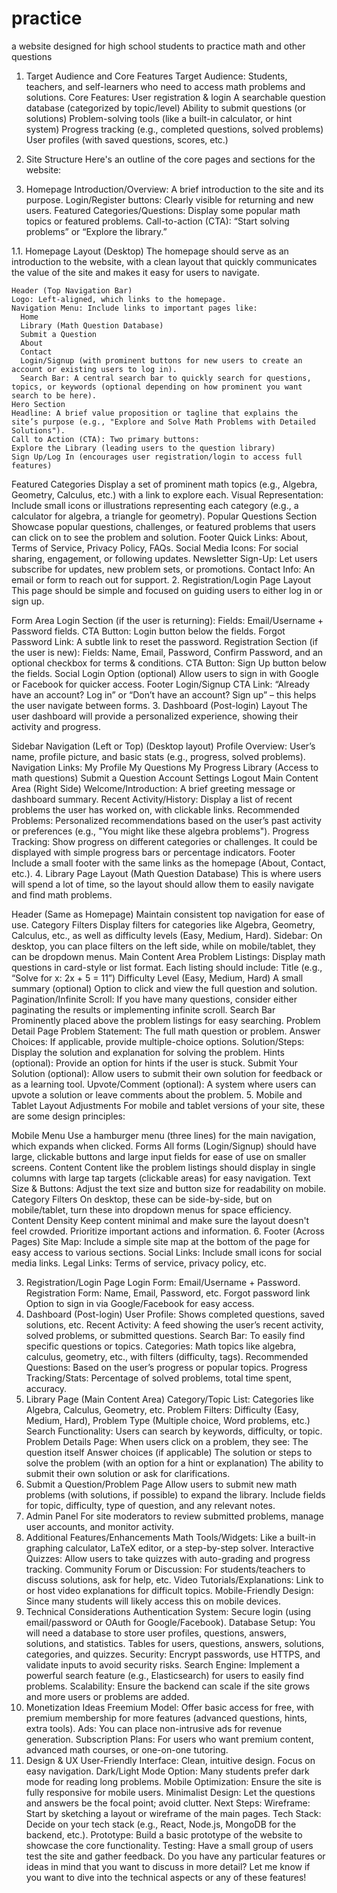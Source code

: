 # practice
a website designed for high school students to practice math and other questions
1. Target Audience and Core Features
Target Audience: Students, teachers, and self-learners who need to access math problems and solutions.
Core Features:
User registration & login
A searchable question database (categorized by topic/level)
Ability to submit questions (or solutions)
Problem-solving tools (like a built-in calculator, or hint system)
Progress tracking (e.g., completed questions, solved problems)
User profiles (with saved questions, scores, etc.)
2. Site Structure
Here's an outline of the core pages and sections for the website:

1. Homepage
Introduction/Overview: A brief introduction to the site and its purpose.
Login/Register buttons: Clearly visible for returning and new users.
Featured Categories/Questions: Display some popular math topics or featured problems.
Call-to-action (CTA): “Start solving problems” or “Explore the library.”

  1.1. Homepage Layout (Desktop)
  The homepage should serve as an introduction to the website, with a clean layout that quickly communicates the value of the site and makes it easy for users to navigate.
  
    Header (Top Navigation Bar)
    Logo: Left-aligned, which links to the homepage.
    Navigation Menu: Include links to important pages like:
      Home
      Library (Math Question Database)
      Submit a Question
      About
      Contact
      Login/Signup (with prominent buttons for new users to create an account or existing users to log in).
      Search Bar: A central search bar to quickly search for questions, topics, or keywords (optional depending on how prominent you want search to be here).
    Hero Section
    Headline: A brief value proposition or tagline that explains the site’s purpose (e.g., "Explore and Solve Math Problems with Detailed Solutions").
    Call to Action (CTA): Two primary buttons:
    Explore the Library (leading users to the question library)
    Sign Up/Log In (encourages user registration/login to access full features)
  Featured Categories
  Display a set of prominent math topics (e.g., Algebra, Geometry, Calculus, etc.) with a link to explore each.
  Visual Representation: Include small icons or illustrations representing each category (e.g., a calculator for algebra, a triangle for geometry).
  Popular Questions Section
  Showcase popular questions, challenges, or featured problems that users can click on to see the problem and solution.
  Footer
  Quick Links: About, Terms of Service, Privacy Policy, FAQs.
  Social Media Icons: For social sharing, engagement, or following updates.
  Newsletter Sign-Up: Let users subscribe for updates, new problem sets, or promotions.
  Contact Info: An email or form to reach out for support.
  2. Registration/Login Page Layout
  This page should be simple and focused on guiding users to either log in or sign up.
  
  Form Area
  Login Section (if the user is returning):
  Fields: Email/Username + Password fields.
  CTA Button: Login button below the fields.
  Forgot Password Link: A subtle link to reset the password.
  Registration Section (if the user is new):
  Fields: Name, Email, Password, Confirm Password, and an optional checkbox for terms & conditions.
  CTA Button: Sign Up button below the fields.
  Social Login Option (optional)
  Allow users to sign in with Google or Facebook for quicker access.
  Footer
  Login/Signup CTA Link: “Already have an account? Log in” or “Don’t have an account? Sign up” – this helps the user navigate between forms.
  3. Dashboard (Post-login) Layout
  The user dashboard will provide a personalized experience, showing their activity and progress.
  
  Sidebar Navigation (Left or Top) (Desktop layout)
  Profile Overview: User’s name, profile picture, and basic stats (e.g., progress, solved problems).
  Navigation Links:
  My Profile
  My Questions
  My Progress
  Library (Access to math questions)
  Submit a Question
  Account Settings
  Logout
  Main Content Area (Right Side)
  Welcome/Introduction: A brief greeting message or dashboard summary.
  Recent Activity/History: Display a list of recent problems the user has worked on, with clickable links.
  Recommended Problems: Personalized recommendations based on the user’s past activity or preferences (e.g., "You might like these algebra problems").
  Progress Tracking: Show progress on different categories or challenges. It could be displayed with simple progress bars or percentage indicators.
  Footer
  Include a small footer with the same links as the homepage (About, Contact, etc.).
  4. Library Page Layout (Math Question Database)
  This is where users will spend a lot of time, so the layout should allow them to easily navigate and find math problems.
  
  Header (Same as Homepage)
  Maintain consistent top navigation for ease of use.
  Category Filters
  Display filters for categories like Algebra, Geometry, Calculus, etc., as well as difficulty levels (Easy, Medium, Hard).
  Sidebar: On desktop, you can place filters on the left side, while on mobile/tablet, they can be dropdown menus.
  Main Content Area
  Problem Listings: Display math questions in card-style or list format. Each listing should include:
  Title (e.g., “Solve for x: 2x + 5 = 11”)
  Difficulty Level (Easy, Medium, Hard)
  A small summary (optional)
  Option to click and view the full question and solution.
  Pagination/Infinite Scroll: If you have many questions, consider either paginating the results or implementing infinite scroll.
  Search Bar
  Prominently placed above the problem listings for easy searching.
  Problem Detail Page
  Problem Statement: The full math question or problem.
  Answer Choices: If applicable, provide multiple-choice options.
  Solution/Steps: Display the solution and explanation for solving the problem.
  Hints (optional): Provide an option for hints if the user is stuck.
  Submit Your Solution (optional): Allow users to submit their own solution for feedback or as a learning tool.
  Upvote/Comment (optional): A system where users can upvote a solution or leave comments about the problem.
  5. Mobile and Tablet Layout Adjustments
  For mobile and tablet versions of your site, these are some design principles:
  
  Mobile Menu
  Use a hamburger menu (three lines) for the main navigation, which expands when clicked.
  Forms
  All forms (Login/Signup) should have large, clickable buttons and large input fields for ease of use on smaller screens.
  Content
  Content like the problem listings should display in single columns with large tap targets (clickable areas) for easy navigation.
  Text Size & Buttons: Adjust the text size and button size for readability on mobile.
  Category Filters
  On desktop, these can be side-by-side, but on mobile/tablet, turn these into dropdown menus for space efficiency.
  Content Density
  Keep content minimal and make sure the layout doesn't feel crowded. Prioritize important actions and information.
  6. Footer (Across Pages)
  Site Map: Include a simple site map at the bottom of the page for easy access to various sections.
  Social Links: Include small icons for social media links.
  Legal Links: Terms of service, privacy policy, etc.


3. Registration/Login Page
Login Form: Email/Username + Password.
Registration Form: Name, Email, Password, etc.
Forgot password link
Option to sign in via Google/Facebook for easy access.
4. Dashboard (Post-login)
User Profile: Shows completed questions, saved solutions, etc.
Recent Activity: A feed showing the user’s recent activity, solved problems, or submitted questions.
Search Bar: To easily find specific questions or topics.
Categories: Math topics like algebra, calculus, geometry, etc., with filters (difficulty, tags).
Recommended Questions: Based on the user’s progress or popular topics.
Progress Tracking/Stats: Percentage of solved problems, total time spent, accuracy.
5. Library Page (Main Content Area)
Category/Topic List: Categories like Algebra, Calculus, Geometry, etc.
Problem Filters: Difficulty (Easy, Medium, Hard), Problem Type (Multiple choice, Word problems, etc.)
Search Functionality: Users can search by keywords, difficulty, or topic.
Problem Details Page: When users click on a problem, they see:
The question itself
Answer choices (if applicable)
The solution or steps to solve the problem (with an option for a hint or explanation)
The ability to submit their own solution or ask for clarifications.
6. Submit a Question/Problem Page
Allow users to submit new math problems (with solutions, if possible) to expand the library.
Include fields for topic, difficulty, type of question, and any relevant notes.
7. Admin Panel
For site moderators to review submitted problems, manage user accounts, and monitor activity.
3. Additional Features/Enhancements
Math Tools/Widgets: Like a built-in graphing calculator, LaTeX editor, or a step-by-step solver.
Interactive Quizzes: Allow users to take quizzes with auto-grading and progress tracking.
Community Forum or Discussion: For students/teachers to discuss solutions, ask for help, etc.
Video Tutorials/Explanations: Link to or host video explanations for difficult topics.
Mobile-Friendly Design: Since many students will likely access this on mobile devices.
4. Technical Considerations
Authentication System: Secure login (using email/password or OAuth for Google/Facebook).
Database Setup: You will need a database to store user profiles, questions, answers, solutions, and statistics.
Tables for users, questions, answers, solutions, categories, and quizzes.
Security: Encrypt passwords, use HTTPS, and validate inputs to avoid security risks.
Search Engine: Implement a powerful search feature (e.g., Elasticsearch) for users to easily find problems.
Scalability: Ensure the backend can scale if the site grows and more users or problems are added.
5. Monetization Ideas
Freemium Model: Offer basic access for free, with premium membership for more features (advanced questions, hints, extra tools).
Ads: You can place non-intrusive ads for revenue generation.
Subscription Plans: For users who want premium content, advanced math courses, or one-on-one tutoring.
6. Design & UX
User-Friendly Interface: Clean, intuitive design. Focus on easy navigation.
Dark/Light Mode Option: Many students prefer dark mode for reading long problems.
Mobile Optimization: Ensure the site is fully responsive for mobile users.
Minimalist Design: Let the questions and answers be the focal point; avoid clutter.
Next Steps:
Wireframe: Start by sketching a layout or wireframe of the main pages.
Tech Stack: Decide on your tech stack (e.g., React, Node.js, MongoDB for the backend, etc.).
Prototype: Build a basic prototype of the website to showcase the core functionality.
Testing: Have a small group of users test the site and gather feedback.
Do you have any particular features or ideas in mind that you want to discuss in more detail? Let me know if you want to dive into the technical aspects or any of these features!
